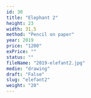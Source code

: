 ```yaml
---
id: 30
title: "Elephant 2"
height: 23
width: 31,5
method: "Pencil on paper"
year: 2019
price: "1200"
exPrice: ""
status: ""
fileName: "2019-elefant2.jpg"
medie: "drawing"
draft: "False"
slug: "elefant2"
weight: "20"
---
```


